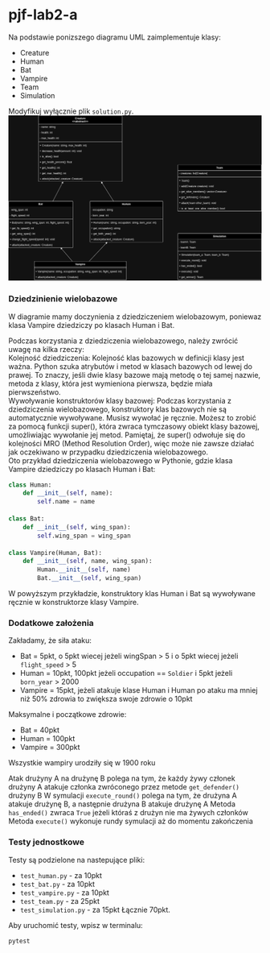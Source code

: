 # pjf-lab2-a

Na podstawie ponizszego diagramu UML zaimplementuje klasy:
- Creature
- Human
- Bat
- Vampire
- Team
- Simulation

Modyfikuj wyłącznie plik `solution.py`.
![Diagram](vampireExtendedWithSimulation.png)

### Dziedzinienie wielobazowe
W diagramie mamy doczynienia z dziedziczeniem wielobazowym, poniewaz klasa Vampire dziedziczy po klasach Human i Bat.

Podczas korzystania z dziedziczenia wielobazowego, należy zwrócić uwagę na kilka rzeczy:  
Kolejność dziedziczenia: Kolejność klas bazowych w definicji klasy jest ważna. Python szuka atrybutów i metod w klasach bazowych od lewej do prawej. To znaczy, jeśli dwie klasy bazowe mają metodę o tej samej nazwie, metoda z klasy, która jest wymieniona pierwsza, będzie miała pierwszeństwo.  
Wywoływanie konstruktorów klasy bazowej: Podczas korzystania z dziedziczenia wielobazowego, konstruktory klas bazowych nie są automatycznie wywoływane. Musisz wywołać je ręcznie. Możesz to zrobić za pomocą funkcji super(), która zwraca tymczasowy obiekt klasy bazowej, umożliwiając wywołanie jej metod. Pamiętaj, że super() odwołuje się do kolejności MRO (Method Resolution Order), więc może nie zawsze działać jak oczekiwano w przypadku dziedziczenia wielobazowego.  
Oto przykład dziedziczenia wielobazowego w Pythonie, gdzie klasa Vampire dziedziczy po klasach Human i Bat:
```python
class Human:
    def __init__(self, name):
        self.name = name

class Bat:
    def __init__(self, wing_span):
        self.wing_span = wing_span

class Vampire(Human, Bat):
    def __init__(self, name, wing_span):
        Human.__init__(self, name)
        Bat.__init__(self, wing_span)
```
W powyższym przykładzie, konstruktory klas Human i Bat są wywoływane ręcznie w konstruktorze klasy Vampire.

### Dodatkowe założenia

Zakładamy, że siła ataku:
- Bat = 5pkt, o 5pkt wiecej jeżeli wingSpan > 5 i o 5pkt wiecej jeżeli `flight_speed` > 5
- Human = 10pkt, 100pkt jeżeli occupation == `Soldier` i 5pkt jeżeli `born_year` > 2000
- Vampire = 15pkt, jeżeli atakuje klase Human i Human po ataku ma mniej niż 50% zdrowia to zwiększa swoje zdrowie o 10pkt

Maksymalne i początkowe zdrowie:
- Bat = 40pkt
- Human = 100pkt
- Vampire = 300pkt

Wszystkie wampiry urodziły się w 1900 roku

Atak drużyny A na drużynę B polega na tym, że każdy żywy członek drużyny A atakuje członka zwróconego przez metode `get_defender()` drużyny B
W symulacji `execute_round()` polega na tym, że drużyna A atakuje drużynę B, a następnie drużyna B atakuje drużynę A
Metoda `has_ended()` zwraca `True` jeżeli któraś z drużyn nie ma żywych członków
Metoda `execute()` wykonuje rundy symulacji aż do momentu zakończenia

### Testy jednostkowe
Testy są podzielone na nastepujące pliki:
- `test_human.py` - za 10pkt
- `test_bat.py` - za 10pkt
- `test_vampire.py` - za 10pkt
- `test_team.py` - za 25pkt
- `test_simulation.py` - za 15pkt
Łącznie 70pkt.

Aby uruchomić testy, wpisz w terminalu:
```bash
pytest
```
